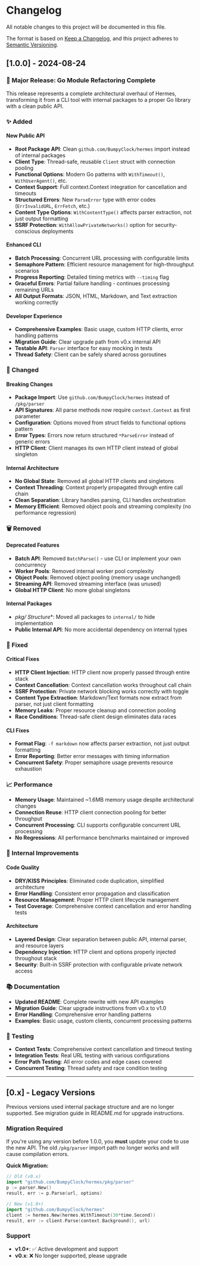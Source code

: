 # Changelog

All notable changes to this project will be documented in this file.

The format is based on [Keep a Changelog](https://keepachangelog.com/en/1.0.0/),
and this project adheres to [Semantic Versioning](https://semver.org/spec/v2.0.0.html).

## [1.0.0] - 2024-08-24

### 🎉 Major Release: Go Module Refactoring Complete

This release represents a complete architectural overhaul of Hermes, transforming it from a CLI tool with internal packages to a proper Go library with a clean public API.

### ✨ Added

#### New Public API
- **Root Package API**: Clean `github.com/BumpyClock/hermes` import instead of internal packages
- **Client Type**: Thread-safe, reusable `Client` struct with connection pooling
- **Functional Options**: Modern Go patterns with `WithTimeout()`, `WithUserAgent()`, etc.
- **Context Support**: Full context.Context integration for cancellation and timeouts
- **Structured Errors**: New `ParseError` type with error codes (`ErrInvalidURL`, `ErrFetch`, etc.)
- **Content Type Options**: `WithContentType()` affects parser extraction, not just output formatting
- **SSRF Protection**: `WithAllowPrivateNetworks()` option for security-conscious deployments

#### Enhanced CLI
- **Batch Processing**: Concurrent URL processing with configurable limits
- **Semaphore Pattern**: Efficient resource management for high-throughput scenarios  
- **Progress Reporting**: Detailed timing metrics with `--timing` flag
- **Graceful Errors**: Partial failure handling - continues processing remaining URLs
- **All Output Formats**: JSON, HTML, Markdown, and Text extraction working correctly

#### Developer Experience
- **Comprehensive Examples**: Basic usage, custom HTTP clients, error handling patterns
- **Migration Guide**: Clear upgrade path from v0.x internal API
- **Testable API**: `Parser` interface for easy mocking in tests
- **Thread Safety**: Client can be safely shared across goroutines

### 🔄 Changed

#### Breaking Changes
- **Package Import**: Use `github.com/BumpyClock/hermes` instead of `/pkg/parser`
- **API Signatures**: All parse methods now require `context.Context` as first parameter
- **Configuration**: Options moved from struct fields to functional options pattern
- **Error Types**: Errors now return structured `*ParseError` instead of generic errors
- **HTTP Client**: Client manages its own HTTP client instead of global singleton

#### Internal Architecture  
- **No Global State**: Removed all global HTTP clients and singletons
- **Context Threading**: Context properly propagated through entire call chain
- **Clean Separation**: Library handles parsing, CLI handles orchestration
- **Memory Efficient**: Removed object pools and streaming complexity (no performance regression)

### 🗑️ Removed

#### Deprecated Features
- **Batch API**: Removed `BatchParse()` - use CLI or implement your own concurrency
- **Worker Pools**: Removed internal worker pool complexity
- **Object Pools**: Removed object pooling (memory usage unchanged)
- **Streaming API**: Removed streaming interface (was unused)
- **Global HTTP Client**: No more global singletons

#### Internal Packages
- **pkg/* Structure**: Moved all packages to `internal/` to hide implementation
- **Public Internal API**: No more accidental dependency on internal types

### 🐛 Fixed

#### Critical Fixes
- **HTTP Client Injection**: HTTP client now properly passed through entire stack
- **Context Cancellation**: Context cancellation works throughout call chain  
- **SSRF Protection**: Private network blocking works correctly with toggle
- **Content Type Extraction**: Markdown/Text formats now extract from parser, not just client formatting
- **Memory Leaks**: Proper resource cleanup and connection pooling
- **Race Conditions**: Thread-safe client design eliminates data races

#### CLI Fixes
- **Format Flag**: `-f markdown` now affects parser extraction, not just output formatting
- **Error Reporting**: Better error messages with timing information
- **Concurrent Safety**: Proper semaphore usage prevents resource exhaustion

### 📈 Performance

- **Memory Usage**: Maintained ~1.6MB memory usage despite architectural changes
- **Connection Reuse**: HTTP client connection pooling for better throughput
- **Concurrent Processing**: CLI supports configurable concurrent URL processing
- **No Regressions**: All performance benchmarks maintained or improved

### 🔧 Internal Improvements

#### Code Quality
- **DRY/KISS Principles**: Eliminated code duplication, simplified architecture
- **Error Handling**: Consistent error propagation and classification
- **Resource Management**: Proper HTTP client lifecycle management
- **Test Coverage**: Comprehensive context cancellation and error handling tests

#### Architecture
- **Layered Design**: Clear separation between public API, internal parser, and resource layers
- **Dependency Injection**: HTTP client and options properly injected throughout stack
- **Security**: Built-in SSRF protection with configurable private network access

### 📚 Documentation

- **Updated README**: Complete rewrite with new API examples
- **Migration Guide**: Clear upgrade instructions from v0.x to v1.0
- **Error Handling**: Comprehensive error handling patterns
- **Examples**: Basic usage, custom clients, concurrent processing patterns

### 🧪 Testing

- **Context Tests**: Comprehensive context cancellation and timeout testing
- **Integration Tests**: Real URL testing with various configurations
- **Error Path Testing**: All error codes and edge cases covered
- **Concurrent Testing**: Thread safety and race condition testing

---

## [0.x] - Legacy Versions

Previous versions used internal package structure and are no longer supported. 
See migration guide in README.md for upgrade instructions.

### Migration Required

If you're using any version before 1.0.0, you **must** update your code to use the new API. 
The old `/pkg/parser` import path no longer works and will cause compilation errors.

**Quick Migration:**

```go
// Old (v0.x)
import "github.com/BumpyClock/hermes/pkg/parser"
p := parser.New()
result, err := p.Parse(url, options)

// New (v1.0+)  
import "github.com/BumpyClock/hermes"
client := hermes.New(hermes.WithTimeout(30*time.Second))
result, err := client.Parse(context.Background(), url)
```

### Support

- **v1.0+**: ✅ Active development and support
- **v0.x**: ❌ No longer supported, please upgrade